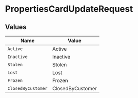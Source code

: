 # PropertiesCardUpdateRequest


## Values

| Name               | Value              |
| ------------------ | ------------------ |
| `Active`           | Active             |
| `Inactive`         | Inactive           |
| `Stolen`           | Stolen             |
| `Lost`             | Lost               |
| `Frozen`           | Frozen             |
| `ClosedByCustomer` | ClosedByCustomer   |